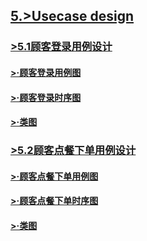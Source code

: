 
## [5.>Usecase design]()

### [>5.1顾客登录用例设计]()

#### [>·顾客登录用例图]()

#### [>·顾客登录时序图]()

#### [>·类图]()

### [>5.2顾客点餐下单用例设计]()

#### [>·顾客点餐下单用例图]()

#### [>·顾客点餐下单时序图]()

#### [>·类图]()
